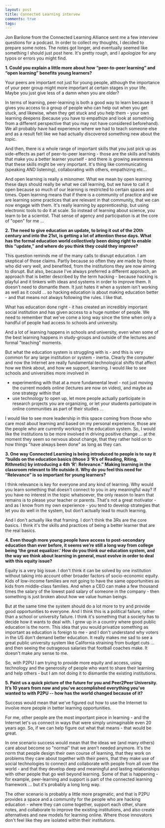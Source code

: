 ```yaml
---
layout: post
title: Connected Learning intervew
comments: true
tags:
---
```

Jon Barilone from the Connected Learning Alliance sent me a few interview questions for a podcast. In order to collect my thoughts, I decided to prepare some notes. The notes got longer, and eventually seemed like something I should just post here. It's pretty rough, and I apologize for any typos or errors you might find. 

**1. Could you explain a little more about how “peer-to-peer learning” and “open learning” benefits young learners?**

Your peers are important not just for young people, although the importance of your peer group might more important at certain stages in your life. Maybe you just give less of a damn when you are older? 

In terms of learning, peer-learning is both a good way to learn because it gives you access to a group of people who can help out when you get stuck, and likewise, when they get stuck and you help them - your own learning deepens (because you have to empathize and look at something from a different perspective that you may not have considered beforehand). We all probably have had experience where we had to teach someone else and as a result felt like we had actually discovered something new about the topic. 

And then, there is a whole range of important skills that you just pick up as side-effects as part of peer-to-peer learning - those are the skills and habits that make you a better learner yourself - and there is growing awareness that these skills might be very important. It's thing like communicating (speaking AND listening), collaborating with others, empathizing etc...

And open learning is really a misnomer. What we mean by open learning these days should really be what we call learning, but we have to call it open because so much of our learning is restricted to certain spaces and times. Open learning means that if there is a community of practice and we are learning some practices that are relevant in that community, that we can now engage with them. It's really learning by apprenticeship, but using electronic tools to do it at scale. So instead of learning about science, you learn to be a scientist. That sense of agency and participation is at the core of "open" for me ... 


**2. The need to give education an update, to bring it out of the 20th century and into the 21st, is getting a lot of attention these days. What has the formal education world collectively been doing right to enable this “update,” and where do you think they could they improve?**

This question reminds me of the many calls to disrupt education. I am skeptical of those claims. Partly because so often they are made by those who did very well, and benefited, from the institutions they are now aiming to disrupt. But also, because I've always preferred a different approach, an approach that is better described by the term hacking - because hacking is playful and it tinkers with ideas and systems in order to improve them. It doesn't need to dismantle them. It just hates it when a system isn't working as well as it could ... so hacking education is about making education better - and that means not always following the rules. I like that. 

What has education done right - it has created an incredibly important social institution and has given access to a huge number of people. We need to remember that we've come a long way since the time when only a handful of people had access to schools and university. 

And a lot of learning happens in schools and university, even when some of the best learning happens in study-groups and outside of the lectures and formal "teaching" moments. 

But what the education system is struggling with is - and this is very common for any large institution or system - inertia. Clearly the computer and now the Internet are really fundamental technological shifts that affect how we think about, and how we support, learning. I would like to see schools and universities more involved in
* experimenting with that at a more fundamental level - not just moving the current models online (lectures are now on video), and maybe as one strategy within that
* use technology to open up, let more people actually participate in research projects you are organizing, or let your students participate in online communities as part of their studies ... 

I would like to see more leadership in this space coming from those who care most about learning and based on my personal experience, those are the people who are currently working in the education system. So, I would like the institutions to be more involved in driving positive change ... at the moment they seem so nervous about change, that they rather hold on to how things "have always been done" as long as they can. 


**3. One way Connected Learning is being introduced to people is to say it “builds on the education basics (those 3 ‘R’s of Reading, Riting, Rithmetic) by introducing a 4th ‘R’: Relevance.” Making learning in the classroom relevant to life outside it. Why do you feel this need for “Relevance” is so important for young learners?**

I think relevance is key for everyone and any kind of learning. Why would you learn something that doesn't connect to you in any meaningful way? If you have no interest in the topic whatsoever, the only reason to learn that remains is to please your teacher or parents. That's not a great motivator - and as I know from my own experience - you tend to develop strategies that let you do well in the system, but don't actually lead to much learning. 

And I don't actually like that framing. I don't think the 3Rs are the core basics. I think it's the skills and practices of being a better learner that are the real basics. 

**4. Even though more young people have access to post-secondary education than ever before, it seems we’re still a long way from college being ‘the great equalizer.’ How do you think our education system, and the way we think about learning in general, must evolve in order to deal with this equity issue?**

Equity is a very big issue. I don't think it can be solved by one institution without taking into account other broader factors of socio-economic equity. Kids of low-income families are not going to have the same opportunities as kids from middle-class families. And when a CEO can make a few thousand times the salary of the lowest paid salary of someone in the company - then something is just broken about how we value human beings. 

But at the same time the system should do a lot more to try and provide good opportunities to everyone. And I think this is a political failure, rather than a school or university failure. I think it's something that a society has to decide how it wants to deal with. I grew up in a country where good public education is the norm. This idea that you would privatize something as important as education is foreign to me - and I don't understand why voters in the US don't demand better education. It really makes me sad to see a great public university system like California straining from budget cuts ... and then seeing the outrageous salaries that football coaches make. It doesn't make any sense to me. 

So, with P2PU I am trying to provide more equity and access, using technology and the generosity of people who want to share their learning and help others - but I am not doing it to dismantle the existing institutions. 


**5. Paint us a quick picture of the future for you and Peer2Peer University. It’s 10 years from now and you’ve accomplished everything you’ve wanted to with P2PU -- how has the world changed because of it?**

Success would mean that we've figured out how to use the Internet to involve more people in better learning opportunities. 

For me, other people are the most important piece in learning - and the Internet let's us connect in ways that were simply unimaginable even 20 years ago. So, if we can help figure out what that means - that would be great. 

In one scenario success would mean that the ideas we (and many others) care about become so "normal" that we aren't needed anymore. It's the norm that people design their own course of learning, that they work on problems they care about together with their peers, that they make use of social technologies to connect and collaborate with people from all over the world - and that they develop deep and meaningful and lasting relationships with other people that go well beyond learning. Some of that is happening - for example, peer-learning and support is part of the connected learning framework ... but it's probably a long long way. 

The other scenario is probably a little more pragmatic, and that is P2PU provides a space and a community for the people who are hacking education - where they can come together, support each other, share notes, and collaborate to improve the existing institutions, and also create alternatives and new models for learning online. Where those innovators don't feel like they are isolated within their institutions. 







